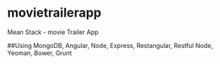 # movietrailerapp
Mean Stack - movie Trailer App


##Using MongoDB, Angular, Node, Express, Restangular, Restful Node, Yeoman, Bower, Grunt